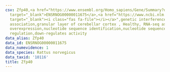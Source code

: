 ```yaml
---
csv: Zfp40,<a href="https://www.ensembl.org/Homo_sapiens/Gene/Summary?db=core;g=ENSRNOG00000011675"
  target="_blank">ENSRNOG00000011675</a>,<a href="https://www.ncbi.nlm.nih.gov/pubmed/30467350"
  target="_blank"><i class="fas fa-file"></i></a>",genetic interference,functional
  association,granular layer of cerebellar cortex , Healthy, RNA-seq assay, hsf-1
  overexpression,nucleotide sequence identification,nucleotide sequence identification,transcriptional
  regulation,down-regulates activity
data_alias: Zfp40
data_id: ENSRNOG00000011675
data_numevidence: 1
data_species: Rattus norvegicus
data_taxid: '10116'
title: Zfp40
---
```


